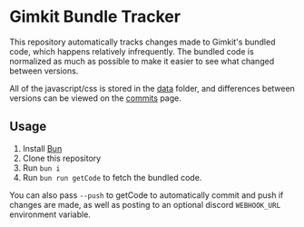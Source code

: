 # Gimkit Bundle Tracker

This repository automatically tracks changes made to Gimkit's bundled code, which happens relatively infrequently. The bundled code is normalized as much as possible to make it easier to see what changed between versions. 

All of the javascript/css is stored in the [data](/data) folder, and differences between versions can be viewed on the [commits](https://github.com/Gimloader/bundle-tracker/commits/main/data) page.

## Usage

1. Install [Bun](https://bun.sh/)
2. Clone this repository
3. Run `bun i`
4. Run `bun run getCode` to fetch the bundled code.

You can also pass `--push` to getCode to automatically commit and push if changes are made, as well as posting to an optional discord `WEBHOOK_URL` environment variable.